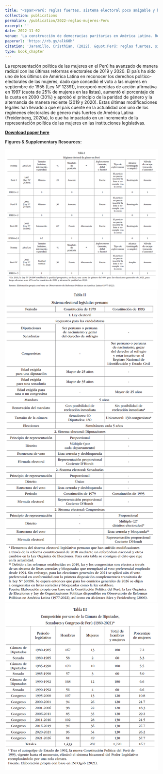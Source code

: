 ```yaml
---
title: "<span>Perú: reglas fuertes, sistema electoral poco amigable y baja representación descriptiva de las mujeres</span>"
collection: publications
permalink: /publication/2022-reglas-mujeres-Peru
excerpt: ''
date: 2022-11-02
venue: 'La construcción de democracias paritarias en América Latina. Régimen electoral de género, actores críticos y representación descriptiva de las mujeres (1990-2022)'
paperurl: 'https://rb.gy/alk60h'
citation: 'Jaramillo, Cristhian. (2022). &quot;Perú: reglas fuertes, sistema electoral poco amigable y baja representación descriptiva de las mujeres.&quot; In: <i>La construcción de democracias paritarias en América Latina. Régimen electoral de género, actores críticos y representación descriptiva de las mujeres (1990-2022)</i> edited by Flavia Freidenberg & Karolina Gilas. México City: INE, UNAM.'
type: book_chapter
---
```


La representación política de las mujeres en el Perú ha avanzado de manera radical con las últimas reformas electorales de 2019 y 2020. El país ha sido uno de los últimos de América Latina en reconocer los derechos político-electorales de las mujeres, dado que concedió el voto a las mujeres en septiembre de 1955 (Ley N° 12391), incorporó medidas de acción afirmativa en 1997 (cuota de 25% de mujeres en las listas), aumentó el porcentaje de la cuota en 2000 (30%) y aprobó el principio de la paridad de género y la alternancia de manera reciente (2019 y 2020). Estas últimas modificaciones legales han llevado a que el país cuente en la actualidad con uno de los regímenes electorales de género más fuertes de América Latina (Freidenberg, 2020a), lo que ha impactado en un incremento de la representación política de las mujeres en las instituciones legislativas.

[**Download paper here**](https://www.researchgate.net/publication/365806183_Peru_reglas_fuertes_sistema_electoral_poco_amigable_y_baja_representacion_descriptiva_de_las_mujeres)

**<span style='color:#333333'>Figures & Supplementary Resources:</span>**

<img src="/images/mujeres_reglas_table1.png"/>

<img src="/images/mujeres_reglas_table2.png"/>

<img src="/images/mujeres_reglas_table3.png"/>
